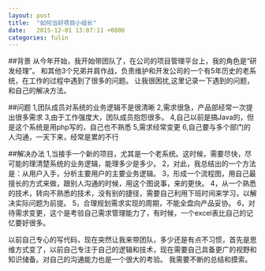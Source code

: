 ```yaml
---
layout: post
title:  "如何当好项目小组长"
date:   2015-12-01 13:07:11 +0800
categories: fulin
---
```


##背景
	   从今年开始，我开始带团队了，在公司的项目管理平台上，我的角色是“研发经理”。
	和其他3个兄弟并肩作战，负责维护和开发公司的一个有5年历史的老系统，在工作的过程中遇到了很多的问题。
	   让我很困扰,这里记录一下遇到的问题，和自己的解决方法。

##问题 
		1,团队成员对系统的业务逻辑不是很清晰
		2,需求很急，产品部经常一次提出很多需求
		3,由于工作强度大，团队成员抱怨很多。
		4,自己以前是搞Java的，但是这个系统是用php写的，自己也不熟悉
		5,需求经常变更
		6,自己要与多个部门的人沟通，一天下来，经常是累的不行

##解决办法
		1,当接手一个新的项目，尤其是一个老系统。这时候，需要尽快，尽可能的理清楚系统的业务逻辑，能理多少是多少。
        2，对此，我总结出的一个方法是：从用户入手，分析主要用户的主要业务逻辑。
		3，形成一个流程图，用自己最擅长的方式来做，跟别人沟通的时候，用这个图说事，来的更快。
		4，从一个熟悉的技术，转向不熟悉的技术，没有别的捷径，需要自己利用下班时间来学习，以解决实际问题为前提。
		5，合理规划需求实现的周期，不能全盘向产品妥协。
		6，对待需求变更，这个是考验自己需求管理能力了，有时候，一个excel表比自己的记忆要好很多。

以前自己专心的写代码，现在突然让我来带团队，多少还是有点不习惯，首先是思维方式变了，以前自己专注于自己的逻辑和技术，现在需要自己具备更广的视野和知识储备。对自己的沟通能力也是一个很大的考验。
我需要不断的总结和摸索。
	